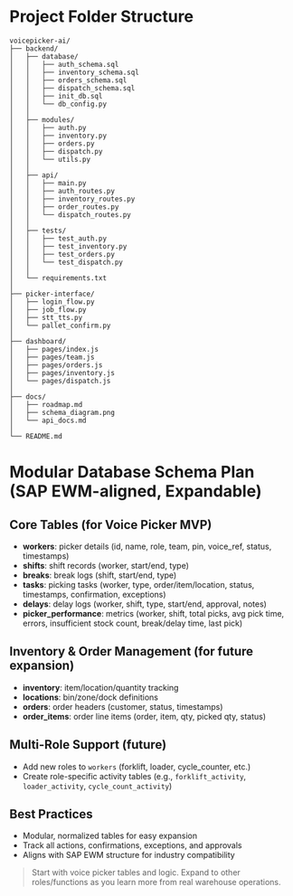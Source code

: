 
# Project Folder Structure

```text
voicepicker-ai/
├── backend/
│   ├── database/
│   │   ├── auth_schema.sql
│   │   ├── inventory_schema.sql
│   │   ├── orders_schema.sql
│   │   ├── dispatch_schema.sql     
│   │   ├── init_db.sql
│   │   └── db_config.py
│   │
│   ├── modules/
│   │   ├── auth.py
│   │   ├── inventory.py
│   │   ├── orders.py
│   │   ├── dispatch.py             
│   │   └── utils.py
│   │
│   ├── api/
│   │   ├── main.py
│   │   ├── auth_routes.py
│   │   ├── inventory_routes.py
│   │   ├── order_routes.py
│   │   └── dispatch_routes.py      
│   │
│   ├── tests/
│   │   ├── test_auth.py
│   │   ├── test_inventory.py
│   │   ├── test_orders.py
│   │   └── test_dispatch.py        
│   │
│   └── requirements.txt
│
├── picker-interface/
│   ├── login_flow.py
│   ├── job_flow.py
│   ├── stt_tts.py
│   └── pallet_confirm.py           
│
├── dashboard/
│   ├── pages/index.js
│   ├── pages/team.js
│   ├── pages/orders.js
│   ├── pages/inventory.js
│   └── pages/dispatch.js           
│
├── docs/
│   ├── roadmap.md
│   ├── schema_diagram.png
│   └── api_docs.md
│
└── README.md
```

# Modular Database Schema Plan (SAP EWM-aligned, Expandable)

## Core Tables (for Voice Picker MVP)
- **workers**: picker details (id, name, role, team, pin, voice_ref, status, timestamps)
- **shifts**: shift records (worker, start/end, type)
- **breaks**: break logs (shift, start/end, type)
- **tasks**: picking tasks (worker, type, order/item/location, status, timestamps, confirmation, exceptions)
- **delays**: delay logs (worker, shift, type, start/end, approval, notes)
- **picker_performance**: metrics (worker, shift, total picks, avg pick time, errors, insufficient stock count, break/delay time, last pick)

## Inventory & Order Management (for future expansion)
- **inventory**: item/location/quantity tracking
- **locations**: bin/zone/dock definitions
- **orders**: order headers (customer, status, timestamps)
- **order_items**: order line items (order, item, qty, picked qty, status)

## Multi-Role Support (future)
- Add new roles to `workers` (forklift, loader, cycle_counter, etc.)
- Create role-specific activity tables (e.g., `forklift_activity`, `loader_activity`, `cycle_count_activity`)

## Best Practices
- Modular, normalized tables for easy expansion
- Track all actions, confirmations, exceptions, and approvals
- Aligns with SAP EWM structure for industry compatibility

> Start with voice picker tables and logic. Expand to other roles/functions as you learn more from real warehouse operations.





